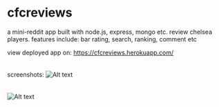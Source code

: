 # cfcreviews
a mini-reddit app built with node.js, express, mongo etc. review chelsea players. features include: bar rating, search, ranking, comment etc <br />

view deployed app on: https://cfcreviews.herokuapp.com/ <br /> <br /> <br />screenshots:
![Alt text](https://user-images.githubusercontent.com/38773539/103337866-8a9dcc80-4ab7-11eb-9a0a-458ccc119cb2.png "Optional title") <br />
 <br />
 <br />
![Alt text](https://user-images.githubusercontent.com/38773539/103337929-b6b94d80-4ab7-11eb-8487-abb606f32827.png "Optional title")
